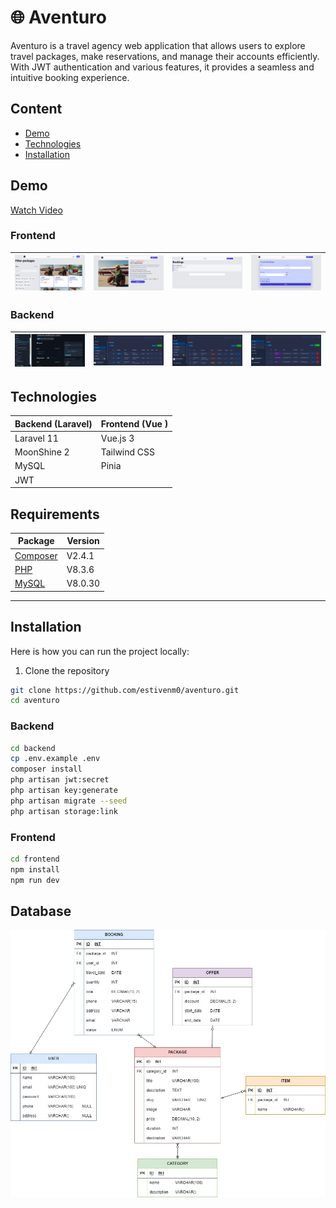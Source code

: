 # 🌐 Aventuro

Aventuro is a travel agency web application that allows users to explore travel packages, make reservations, and manage their accounts efficiently. With JWT authentication and various features, it provides a seamless and intuitive booking experience. 

## Content

- [Demo](#demo)
- [Technologies](#technologies)
- [Installation](#installation)


## Demo

[Watch Video](https://youtu.be/gSUW1SWNJuk?si=VmcKAuGltvgrbWJW)

### Frontend
|![Packages](./.docs/front/packages.png) | ![Package](./.docs/front/package.png) | ![Bookings](./.docs/front/bookings.png) | ![Booking](./.docs/front/booking.png) |
| ------------------------------- | --------------------------------------- | ------------------------------------- | --------------------------------------- | 

### Backend

|![Home](./.docs/back/doc-api.png) | ![Packages](./.docs/back/packages.png) | ![Bookings](./.docs/back/bookings.png) | ![Booking](./.docs/back/admins.png) |
| ------------------------------- | --------------------------------------- | ------------------------------------- | --------------------------------------- | 

## Technologies
| Backend (Laravel)  | Frontend (Vue ) |
|--------------------|------------------------|
| Laravel 11        | Vue.js 3               |
| MoonShine 2       | Tailwind CSS           |
| MySQL            | Pinia                   |
| JWT               |                        |



## Requirements

| Package                              | Version |
| ------------------------------------ | ------- |
| [Composer](https://getcomposer.org/) | V2.4.1  |
| [PHP](https://www.php.net/)          | V8.3.6  |
| [MySQL](https://www.mysql.com/)      | V8.0.30 |

---

## Installation
Here is how you can run the project locally:

1. Clone the repository

```bash
git clone https://github.com/estivenm0/aventuro.git
cd aventuro
```

###  Backend

```bash
cd backend
cp .env.example .env
composer install
php artisan jwt:secret
php artisan key:generate
php artisan migrate --seed
php artisan storage:link
```

### Frontend

```bash
cd frontend
npm install
npm run dev
```


## Database

![Database](./.docs/back/aventuroDB.jpg)
